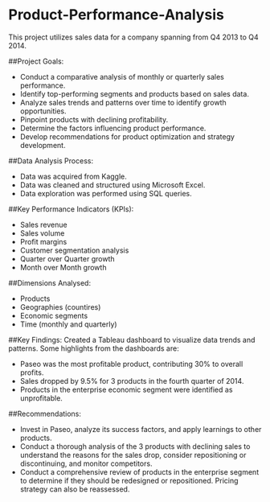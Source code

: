 # Product-Performance-Analysis
This project utilizes sales data for a company spanning from Q4 2013 to Q4 2014.

##Project Goals: 
- Conduct a comparative analysis of monthly or quarterly sales performance.
- Identify top-performing segments and products based on sales data.
- Analyze sales trends and patterns over time to identify growth opportunities.
- Pinpoint products with declining profitability.
- Determine the factors influencing product performance.
- Develop recommendations for product optimization and strategy development.

##Data Analysis Process:
- Data was acquired from Kaggle.
- Data was cleaned and structured using Microsoft Excel.
- Data exploration was performed using SQL queries.

##Key Performance Indicators (KPIs):
- Sales revenue
- Sales volume
- Profit margins
- Customer segmentation analysis
- Quarter over Quarter growth
- Month over Month growth

##Dimensions Analysed:
- Products
- Geographies (countires)
- Economic segments
- Time (monthly and quarterly)

##Key Findings:
Created a Tableau dashboard to visualize data trends and patterns. Some highlights from the dashboards are:
- Paseo was the most profitable product, contributing 30% to overall profits.
- Sales dropped by 9.5% for 3 products in the fourth quarter of 2014.
- Products in the enterprise economic segment were identified as unprofitable.

##Recommendations:
- Invest in Paseo, analyze its success factors, and apply learnings to other products.
- Conduct a thorough analysis of the 3 products with declining sales to understand the reasons for the sales drop, consider repositioning or discontinuing, and monitor competitors.
- Conduct a comprehensive review of products in the enterprise segment to determine if they should be redesigned or repositioned. Pricing strategy can also be reassessed.
